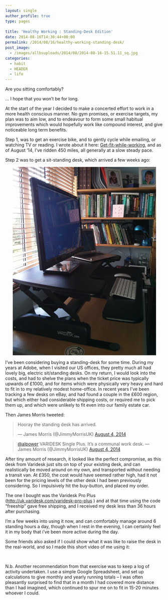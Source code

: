```yaml
---
layout: single
author_profile: true
type: pages

title: 'Healthy Working : Standing-Desk Edition'
date: 2014-08-16T14:30:44+00:00
permalink: /2014/08/16/healthy-working-standing-desk/
post_image:
  - /images/allbsuploads/2014/08/2014-08-16-15.51.11_sq.jpg
categories:
  - habit
  - HEADER
  - life
---
```

Are you sitting comfortably?

&#8230; I hope that you won’t be for long.

At the start of the year I decided to make a concerted effort to work in a more health conscious manner. No gym promises, or exercise targets, my plan was to aim low, and to endeavour to form some small habitual improvements which would hopefully work like compound interest, and give noticeable long term benefits.

Step 1, was to get an exercise bike, and to gently cycle while emailing, or watching TV or reading. I wrote about it here: [Get-fit-while-working](http://allbs.co.uk/2014/01/05/healthy-working/), and as of August ’14, I’ve ridden 450 miles, all generally at a slow steady pace.

Step 2 was to get a sit-standing desk, which arrived a few weeks ago:

<img style="display: block; margin-left: auto; margin-right: auto;" title="2014-08-06 Varidesk.jpg" src="/images/allbsuploads/2014/08/2014-08-06-Varidesk.jpg" alt="2014 08 06 Varidesk" width="457" height="600" border="0" />

I’ve been considering buying a standing-desk for some time. During my years at Adobe, when I visited our US offices, they pretty much all had lovely big, electric sit/standing desks. On my return, I would look into the costs, and had to shelve the plans when the ticket price was typically upwards of £1000, and for items which were physically very heavy and hard to fit in to my relatively modest home-office. In recent years I’ve been tracking a few desks on eBay, and had found a couple in the £600 region, but which either had considerable shipping costs, or required me to pick them up, and which were unlikely to fit even into our family estate car.

Then James Morris tweeted:

<blockquote class="twitter-tweet" lang="en">
  <p>
    Hooray the standing desk has arrived.
  </p>

  <p>
    — James Morris (@JimmyMorrisUK) <a href="https://twitter.com/JimmyMorrisUK/statuses/496251398473125888">August 4, 2014</a>
  </p>
</blockquote>



<blockquote class="twitter-tweet" lang="en" data-conversation="none">
  <p>
    <a href="https://twitter.com/alpower">@alpower</a> VARIDESK Single Plus. It&#8217;s a communal work desk. — James Morris (@JimmyMorrisUK) <a href="https://twitter.com/JimmyMorrisUK/statuses/496266572127027202">August 4, 2014</a>
  </p>
</blockquote>



After tiny amount of research, it looked like the perfect compromise, as this desk from Varidesk just sits on top of your existing desk, and can realistically be moved around on my own, and transported without needing a transit van. At £350, the cost would have seemed rather high, had it not been for the pricing levels of the other desk I had been previously considering. So I impulsively hit the buy-button, and placed my order.

The one I bought was the Varidesk Pro Plus (<http://uk.varidesk.com/varidesk-pro-plus> ) and at that time using the code “freeship” gave free shipping, and I received my desk less than 36 hours after purchasing.

I’m a few weeks into using it now, and can comfortably manage around 6 standing hours a day, though when I rest in the evening, I can certainly feel it in my body that i’ve been more active during the day.

Some friends also asked if I could show what it was like to raise the desk in the real-world, and so I made this short video of me using it:



&nbsp;

N.b. Another recommendation from that exercise was to keep a log of activity undertaken. I use a simple Google Spreadsheet, and set up calculations to give monthly and yearly running totals &#8211; I was often pleasantly surprised to find that in a month I had covered more distance than I had imagined, which continued to spur me on to fit in 15-20 minutes whoever I could.
